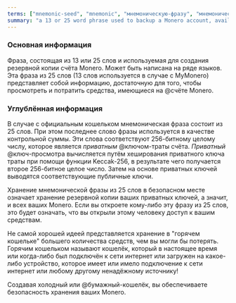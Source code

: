 ```yaml
---
terms: ["mnemonic-seed", "mnemonic", "мнемоническую-фразу", "мнемонической-фразы", "Мнемоническая-фраза", "мнемоническая-фраза"]
summary: "a 13 or 25 word phrase used to backup a Monero account, available in a number of languages"
---
```


### Основная информация

Фраза, состоящая из 13 или 25 слов и используемая для создания резервной копии счёта Monero. Может быть написана на ряде языков. Эта фраза из 25 слов (13 слов используется в случае с MyMonero) представляет собой информацию, достаточную для того, чтобы просмотреть и потратить средства, имеющиеся на @счёте Monero.

### Углублённая информация

В случае с официальным кошельком мнемоническая фраза состоит из 25 слов. При этом последнее слово фразы используется в качестве контрольной суммы. Эти слова соответствуют 256-битному целому числу, которое является *приватным* @ключом-траты счёта. *Приватный* @ключ-просмотра вычисляется путём хеширования приватного ключа траты при помощи функции Keccak-256, в результате чего получается второе 256-битное целое число. Затем на основе приватных ключей выводятся соответствующие публичные ключи.

Хранение мнемонической фразы из 25 слов в безопасном месте означает хранение резервной копии ваших приватных ключей, а значит, и всех ваших Monero. Если вы откроете кому-либо эту фразу из 25 слов, это будет означать, что вы открыли этому человеку доступ к вашим средствам.

Не самой хорошей идеей представляется хранение в "горячем кошельке" большего количества средств, чем вы могли бы потерять. Горячим кошельком называют кошелёк, который в настоящее время или когда-либо был подключён к сети интернет или загружен на какое-либо устройство, которое имеет или имело подключение к сети интернет или любому другому ненадёжному источнику!

Создавая холодный или @бумажный-кошелёк, вы обеспечиваете безопасность хранения ваших Monero.  
